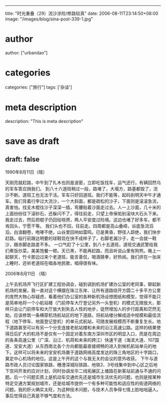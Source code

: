 
---
title: "时光重叠（29）流沙涉险/修路较真"
date: 2006-08-11T23:14:50+08:00
image: "/images/blog/sina-post-339-1.jpg"
# author
author: ["urbandao"]
# categories
categories: ["旅行"]
tags: ['杂谈']
# meta description
description: "This is meta description"
# save as draft
draft: false
---

1990年8月11日（晴）

天刚亮就赶路，中午到了扎木也则是波密，立即吃饭找车，运气还行，有辆回然乌的军车答应捎我们。
到八十六道班稍过一段，路堵了，大塌方，路基都毁了，流沙不断。道班工也无法干活。军车只好回道班。我们不能等，起码到明天中午才通车。我们背着行李过大流沙，一个大斜面，都是疏松的沙子，下面则是滚滚急流，真害怕。找支木棍往沙子深深一插，弯腰贴着沙面走过去。人一上沙面，几十米的上面纷纷往下滚砂石，还躲闪不了，得往前走，只望上帝保佑别滚块大石头下来。我走过去，然后把棍子仍回给晓骋，两人平安度过险境。这边也堵了好多车，都不肯回头，宁愿干等。
我们头也不回，往前走。四周都是高山叠嶂，谷底急流滔滔，白浪翻卷，咆哮不绝，山谷里回响如雷鸣。已是黄昏，野径人踪绝，我们快步赶路。临行前跟达明要的球鞋现在快不成样子了，右脚老漏沙子，走一会就一鞋沙，跟赤脚走路差不多。
一口气赶了十公里，到八十五道班，道班交通武警给我们煮饭炒菜，美美饱餐一顿。天已黑，不能再赶路，而且听说山里有狗熊。晚上一起聊天，竹卡那边过来个老道班，能言善侃，喝酒猜拳，好热闹。我们挤在一张床上睡时，还听老道班在唱各地民歌，唱得很有味。

2006年8月11日 （晴）

上午去机场开飞行区扩建工程协调会，碰到调到机场扩建办公室的老同事，聊起新机场的发展，我一直对这个横摆在珠江东岸、让所有道路绕开方圆二十多平方公里的庞然大物心存疑虑，看着他们办公室的各种新机场设想图纸和模型，觉得不能只是简单地将一个小航站楼（门前停车大厅登记另外一头登机）的模式无限放大，那样只会让门前停车和大厅放大到失去人性的地步，徒然增加人的步行距离和茫然无助。应该修筑一条横穿机场航站区的地下道路，将航站楼分解成适中规模和最佳流程（地下停车、地面登记登机）的单元式航站，可随发展规模而不断重复生长。地下道路甚至可以有另一个分支连接老航站楼和未来的沿江高速公路。这样的结果使得日后扩大的机场不是仅有一个固定对着东南方深圳市区的明显入口，而是在周边的各条高速公里（广深、沿江、机荷和未来的跨江）快速干道（海滨大道、107国道、宝安大道）从东西南北各个方向都能最直接顺畅的进入到候机航站单元的地下。这样可以将未来的宝安机场置于道路网络高度发达的珠三角地区的十字路口，奠定中心机场的地位。这是上午开的这个与我无关的会议的意外收获。
下午与道路市政人员讨论国家铁路、穗港深城际铁路、地铁2、3号线集中到中心区之后地下空间开发的应对计划，同时协调龙华二线拓展区上塘路在新客站前通与不通的问题。后一个问题实质上是机动车交通优先还是城市生活优先的问题，也则是按某种特定交通方案规划城市，还是给城市提供一个有多种可能性和适应性的街道网络的问题。我的肝火确实太旺，为这种技术问题，与技术人员争得七情上脸咄咄逼人。事后觉得自己真是不够气度和方法。
